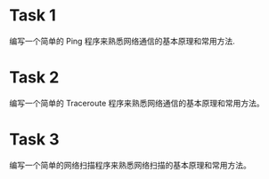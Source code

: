 # Task 1

编写一个简单的 Ping 程序来熟悉网络通信的基本原理和常用方法.

# Task 2

编写一个简单的 Traceroute 程序来熟悉网络通信的基本原理和常用方法。

# Task 3

编写一个简单的网络扫描程序来熟悉网络扫描的基本原理和常用方法。
